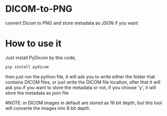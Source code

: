 # DICOM-to-PNG
convert Dicom to PNG and store metadata as JSON if you want

# How to use it
Just install PyDicom by this code,
 ```bash
pip install pydicom
```
then just run the python file,
it will ask you to write either the folder that contains DICOM files,
or just write the DICOM file location,
after that it will ask you if you want to store the metadata or not,
if you choose 'y', it will store the metadata as json file

#NOTE: in DICOM images in default are stored as 16 bit depth, but this tool will converte the images into 8 bit depth.
